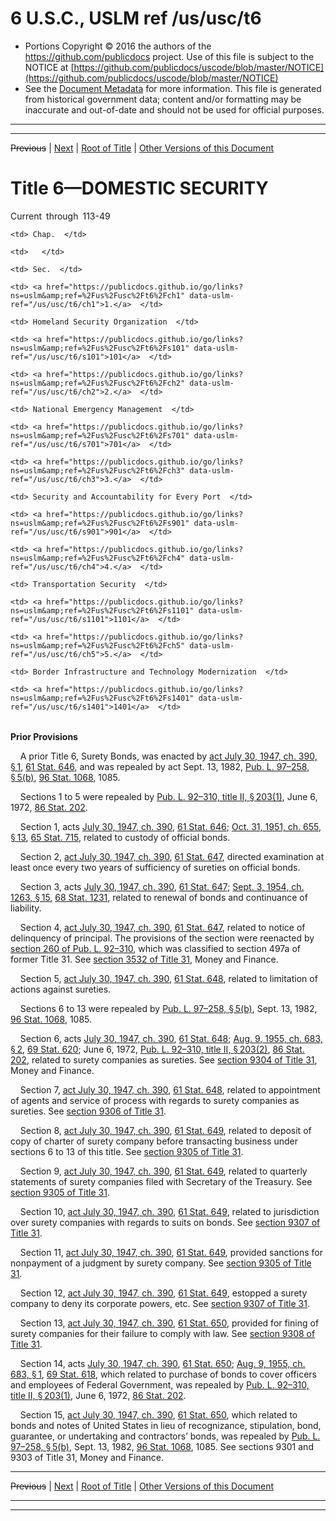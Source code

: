 ---
---

# 6 U.S.C., USLM ref /us/usc/t6

* Portions Copyright © 2016 the authors of the https://github.com/publicdocs project.
  Use of this file is subject to the NOTICE at [https://github.com/publicdocs/uscode/blob/master/NOTICE](https://github.com/publicdocs/uscode/blob/master/NOTICE)
* See the [Document Metadata](././../../..//README.md) for more information.
  This file is generated from historical government data; content and/or formatting may be inaccurate and out-of-date and should not be used for official purposes.

----------
----------

~~Previous~~ | [Next](./../../..//us/usc/t6/ch1/m__us_usc_t6_ch1.md) | [Root of Title](./../../../) | [Other Versions of this Document](https://publicdocs.github.io/go/links?ns=uslm&ref=%2Fus%2Fusc%2Ft6)

# Title 6—DOMESTIC SECURITY

Current through 113-49

<table>

  <tr>

    <td> Chap.  </td>

    <td>   </td>

    <td> Sec.  </td>

  </tr>

  <tr>

    <td> <a href="https://publicdocs.github.io/go/links?ns=uslm&amp;ref=%2Fus%2Fusc%2Ft6%2Fch1" data-uslm-ref="/us/usc/t6/ch1">1.</a>  </td>

    <td> Homeland Security Organization  </td>

    <td> <a href="https://publicdocs.github.io/go/links?ns=uslm&amp;ref=%2Fus%2Fusc%2Ft6%2Fs101" data-uslm-ref="/us/usc/t6/s101">101</a>  </td>

  </tr>

  <tr>

    <td> <a href="https://publicdocs.github.io/go/links?ns=uslm&amp;ref=%2Fus%2Fusc%2Ft6%2Fch2" data-uslm-ref="/us/usc/t6/ch2">2.</a>  </td>

    <td> National Emergency Management  </td>

    <td> <a href="https://publicdocs.github.io/go/links?ns=uslm&amp;ref=%2Fus%2Fusc%2Ft6%2Fs701" data-uslm-ref="/us/usc/t6/s701">701</a>  </td>

  </tr>

  <tr>

    <td> <a href="https://publicdocs.github.io/go/links?ns=uslm&amp;ref=%2Fus%2Fusc%2Ft6%2Fch3" data-uslm-ref="/us/usc/t6/ch3">3.</a>  </td>

    <td> Security and Accountability for Every Port  </td>

    <td> <a href="https://publicdocs.github.io/go/links?ns=uslm&amp;ref=%2Fus%2Fusc%2Ft6%2Fs901" data-uslm-ref="/us/usc/t6/s901">901</a>  </td>

  </tr>

  <tr>

    <td> <a href="https://publicdocs.github.io/go/links?ns=uslm&amp;ref=%2Fus%2Fusc%2Ft6%2Fch4" data-uslm-ref="/us/usc/t6/ch4">4.</a>  </td>

    <td> Transportation Security  </td>

    <td> <a href="https://publicdocs.github.io/go/links?ns=uslm&amp;ref=%2Fus%2Fusc%2Ft6%2Fs1101" data-uslm-ref="/us/usc/t6/s1101">1101</a>  </td>

  </tr>

  <tr>

    <td> <a href="https://publicdocs.github.io/go/links?ns=uslm&amp;ref=%2Fus%2Fusc%2Ft6%2Fch5" data-uslm-ref="/us/usc/t6/ch5">5.</a>  </td>

    <td> Border Infrastructure and Technology Modernization  </td>

    <td> <a href="https://publicdocs.github.io/go/links?ns=uslm&amp;ref=%2Fus%2Fusc%2Ft6%2Fs1401" data-uslm-ref="/us/usc/t6/s1401">1401</a>  </td>

  </tr>

</table>

 __Prior Provisions__ 

    A prior Title 6, Surety Bonds, was enacted by [act July 30, 1947, ch. 390, § 1][/us/act/1947-07-30/ch390/s1], [61 Stat. 646][/us/stat/61/646], and was repealed by act Sept. 13, 1982, [Pub. L. 97–258, § 5(b)][/us/pl/97/258/s5/b], [96 Stat. 1068][/us/stat/96/1068], 1085.

    Sections 1 to 5 were repealed by [Pub. L. 92–310, title II, § 203(1)][/us/pl/92/310/s203/1], June 6, 1972, [86 Stat. 202][/us/stat/86/202].

    Section 1, acts [July 30, 1947, ch. 390][/us/act/1947-07-30/ch390], [61 Stat. 646][/us/stat/61/646]; [Oct. 31, 1951, ch. 655, § 13][/us/act/1951-10-31/ch655/s13], [65 Stat. 715][/us/stat/65/715], related to custody of official bonds.

    Section 2, [act July 30, 1947, ch. 390][/us/act/1947-07-30/ch390], [61 Stat. 647][/us/stat/61/647], directed examination at least once every two years of sufficiency of sureties on official bonds.

    Section 3, acts [July 30, 1947, ch. 390][/us/act/1947-07-30/ch390], [61 Stat. 647][/us/stat/61/647]; [Sept. 3, 1954, ch. 1263, § 15][/us/act/1954-09-03/ch1263/s15], [68 Stat. 1231][/us/stat/68/1231], related to renewal of bonds and continuance of liability.

    Section 4, [act July 30, 1947, ch. 390][/us/act/1947-07-30/ch390], [61 Stat. 647][/us/stat/61/647], related to notice of delinquency of principal. The provisions of the section were reenacted by [section 260 of Pub. L. 92–310][/us/pl/92/310/s260], which was classified to section 497a of former Title 31. See [section 3532 of Title 31][/us/usc/t31/s3532], Money and Finance.

    Section 5, [act July 30, 1947, ch. 390][/us/act/1947-07-30/ch390], [61 Stat. 648][/us/stat/61/648], related to limitation of actions against sureties.

    Sections 6 to 13 were repealed by [Pub. L. 97–258, § 5(b)][/us/pl/97/258/s5/b], Sept. 13, 1982, [96 Stat. 1068][/us/stat/96/1068], 1085.

    Section 6, acts [July 30, 1947, ch. 390][/us/act/1947-07-30/ch390], [61 Stat. 648][/us/stat/61/648]; [Aug. 9, 1955, ch. 683, § 2][/us/act/1955-08-09/ch683/s2], [69 Stat. 620][/us/stat/69/620]; June 6, 1972, [Pub. L. 92–310, title II, § 203(2)][/us/pl/92/310/s203/2], [86 Stat. 202][/us/stat/86/202], related to surety companies as sureties. See [section 9304 of Title 31][/us/usc/t31/s9304], Money and Finance.

    Section 7, [act July 30, 1947, ch. 390][/us/act/1947-07-30/ch390], [61 Stat. 648][/us/stat/61/648], related to appointment of agents and service of process with regards to surety companies as sureties. See [section 9306 of Title 31][/us/usc/t31/s9306].

    Section 8, [act July 30, 1947, ch. 390][/us/act/1947-07-30/ch390], [61 Stat. 649][/us/stat/61/649], related to deposit of copy of charter of surety company before transacting business under sections 6 to 13 of this title. See [section 9305 of Title 31][/us/usc/t31/s9305].

    Section 9, [act July 30, 1947, ch. 390][/us/act/1947-07-30/ch390], [61 Stat. 649][/us/stat/61/649], related to quarterly statements of surety companies filed with Secretary of the Treasury. See [section 9305 of Title 31][/us/usc/t31/s9305].

    Section 10, [act July 30, 1947, ch. 390][/us/act/1947-07-30/ch390], [61 Stat. 649][/us/stat/61/649], related to jurisdiction over surety companies with regards to suits on bonds. See [section 9307 of Title 31][/us/usc/t31/s9307].

    Section 11, [act July 30, 1947, ch. 390][/us/act/1947-07-30/ch390], [61 Stat. 649][/us/stat/61/649], provided sanctions for nonpayment of a judgment by surety company. See [section 9305 of Title 31][/us/usc/t31/s9305].

    Section 12, [act July 30, 1947, ch. 390][/us/act/1947-07-30/ch390], [61 Stat. 649][/us/stat/61/649], estopped a surety company to deny its corporate powers, etc. See [section 9307 of Title 31][/us/usc/t31/s9307].

    Section 13, [act July 30, 1947, ch. 390][/us/act/1947-07-30/ch390], [61 Stat. 650][/us/stat/61/650], provided for fining of surety companies for their failure to comply with law. See [section 9308 of Title 31][/us/usc/t31/s9308].

    Section 14, acts [July 30, 1947, ch. 390][/us/act/1947-07-30/ch390], [61 Stat. 650][/us/stat/61/650]; [Aug. 9, 1955, ch. 683, § 1][/us/act/1955-08-09/ch683/s1], [69 Stat. 618][/us/stat/69/618], which related to purchase of bonds to cover officers and employees of Federal Government, was repealed by [Pub. L. 92–310, title II, § 203(1)][/us/pl/92/310/s203/1], June 6, 1972, [86 Stat. 202][/us/stat/86/202].

    Section 15, [act July 30, 1947, ch. 390][/us/act/1947-07-30/ch390], [61 Stat. 650][/us/stat/61/650], which related to bonds and notes of United States in lieu of recognizance, stipulation, bond, guarantee, or undertaking and contractors’ bonds, was repealed by [Pub. L. 97–258, § 5(b)][/us/pl/97/258/s5/b], Sept. 13, 1982, [96 Stat. 1068][/us/stat/96/1068], 1085. See sections 9301 and 9303 of Title 31, Money and Finance.

----------

~~Previous~~ | [Next](./../../..//us/usc/t6/ch1/m__us_usc_t6_ch1.md) | [Root of Title](./../../../) | [Other Versions of this Document](https://publicdocs.github.io/go/links?ns=uslm&ref=%2Fus%2Fusc%2Ft6)

----------
----------

[/us/act/1947-07-30/ch390/s1]: https://publicdocs.github.io/go/links?ns=uslm&ref=%2Fus%2Fact%2F1947-07-30%2Fch390%2Fs1
[/us/stat/61/646]: https://publicdocs.github.io/go/links?ns=uslm&ref=%2Fus%2Fstat%2F61%2F646
[/us/pl/97/258/s5/b]: https://publicdocs.github.io/go/links?ns=uslm&ref=%2Fus%2Fpl%2F97%2F258%2Fs5%2Fb
[/us/stat/96/1068]: https://publicdocs.github.io/go/links?ns=uslm&ref=%2Fus%2Fstat%2F96%2F1068
[/us/pl/92/310/s203/1]: https://publicdocs.github.io/go/links?ns=uslm&ref=%2Fus%2Fpl%2F92%2F310%2Fs203%2F1
[/us/stat/86/202]: https://publicdocs.github.io/go/links?ns=uslm&ref=%2Fus%2Fstat%2F86%2F202
[/us/act/1947-07-30/ch390]: https://publicdocs.github.io/go/links?ns=uslm&ref=%2Fus%2Fact%2F1947-07-30%2Fch390
[/us/stat/61/646]: https://publicdocs.github.io/go/links?ns=uslm&ref=%2Fus%2Fstat%2F61%2F646
[/us/act/1951-10-31/ch655/s13]: https://publicdocs.github.io/go/links?ns=uslm&ref=%2Fus%2Fact%2F1951-10-31%2Fch655%2Fs13
[/us/stat/65/715]: https://publicdocs.github.io/go/links?ns=uslm&ref=%2Fus%2Fstat%2F65%2F715
[/us/act/1947-07-30/ch390]: https://publicdocs.github.io/go/links?ns=uslm&ref=%2Fus%2Fact%2F1947-07-30%2Fch390
[/us/stat/61/647]: https://publicdocs.github.io/go/links?ns=uslm&ref=%2Fus%2Fstat%2F61%2F647
[/us/act/1947-07-30/ch390]: https://publicdocs.github.io/go/links?ns=uslm&ref=%2Fus%2Fact%2F1947-07-30%2Fch390
[/us/stat/61/647]: https://publicdocs.github.io/go/links?ns=uslm&ref=%2Fus%2Fstat%2F61%2F647
[/us/act/1954-09-03/ch1263/s15]: https://publicdocs.github.io/go/links?ns=uslm&ref=%2Fus%2Fact%2F1954-09-03%2Fch1263%2Fs15
[/us/stat/68/1231]: https://publicdocs.github.io/go/links?ns=uslm&ref=%2Fus%2Fstat%2F68%2F1231
[/us/act/1947-07-30/ch390]: https://publicdocs.github.io/go/links?ns=uslm&ref=%2Fus%2Fact%2F1947-07-30%2Fch390
[/us/stat/61/647]: https://publicdocs.github.io/go/links?ns=uslm&ref=%2Fus%2Fstat%2F61%2F647
[/us/pl/92/310/s260]: https://publicdocs.github.io/go/links?ns=uslm&ref=%2Fus%2Fpl%2F92%2F310%2Fs260
[/us/usc/t31/s3532]: https://publicdocs.github.io/go/links?ns=uslm&ref=%2Fus%2Fusc%2Ft31%2Fs3532
[/us/act/1947-07-30/ch390]: https://publicdocs.github.io/go/links?ns=uslm&ref=%2Fus%2Fact%2F1947-07-30%2Fch390
[/us/stat/61/648]: https://publicdocs.github.io/go/links?ns=uslm&ref=%2Fus%2Fstat%2F61%2F648
[/us/pl/97/258/s5/b]: https://publicdocs.github.io/go/links?ns=uslm&ref=%2Fus%2Fpl%2F97%2F258%2Fs5%2Fb
[/us/stat/96/1068]: https://publicdocs.github.io/go/links?ns=uslm&ref=%2Fus%2Fstat%2F96%2F1068
[/us/act/1947-07-30/ch390]: https://publicdocs.github.io/go/links?ns=uslm&ref=%2Fus%2Fact%2F1947-07-30%2Fch390
[/us/stat/61/648]: https://publicdocs.github.io/go/links?ns=uslm&ref=%2Fus%2Fstat%2F61%2F648
[/us/act/1955-08-09/ch683/s2]: https://publicdocs.github.io/go/links?ns=uslm&ref=%2Fus%2Fact%2F1955-08-09%2Fch683%2Fs2
[/us/stat/69/620]: https://publicdocs.github.io/go/links?ns=uslm&ref=%2Fus%2Fstat%2F69%2F620
[/us/pl/92/310/s203/2]: https://publicdocs.github.io/go/links?ns=uslm&ref=%2Fus%2Fpl%2F92%2F310%2Fs203%2F2
[/us/stat/86/202]: https://publicdocs.github.io/go/links?ns=uslm&ref=%2Fus%2Fstat%2F86%2F202
[/us/usc/t31/s9304]: https://publicdocs.github.io/go/links?ns=uslm&ref=%2Fus%2Fusc%2Ft31%2Fs9304
[/us/act/1947-07-30/ch390]: https://publicdocs.github.io/go/links?ns=uslm&ref=%2Fus%2Fact%2F1947-07-30%2Fch390
[/us/stat/61/648]: https://publicdocs.github.io/go/links?ns=uslm&ref=%2Fus%2Fstat%2F61%2F648
[/us/usc/t31/s9306]: https://publicdocs.github.io/go/links?ns=uslm&ref=%2Fus%2Fusc%2Ft31%2Fs9306
[/us/act/1947-07-30/ch390]: https://publicdocs.github.io/go/links?ns=uslm&ref=%2Fus%2Fact%2F1947-07-30%2Fch390
[/us/stat/61/649]: https://publicdocs.github.io/go/links?ns=uslm&ref=%2Fus%2Fstat%2F61%2F649
[/us/usc/t31/s9305]: https://publicdocs.github.io/go/links?ns=uslm&ref=%2Fus%2Fusc%2Ft31%2Fs9305
[/us/act/1947-07-30/ch390]: https://publicdocs.github.io/go/links?ns=uslm&ref=%2Fus%2Fact%2F1947-07-30%2Fch390
[/us/stat/61/649]: https://publicdocs.github.io/go/links?ns=uslm&ref=%2Fus%2Fstat%2F61%2F649
[/us/usc/t31/s9305]: https://publicdocs.github.io/go/links?ns=uslm&ref=%2Fus%2Fusc%2Ft31%2Fs9305
[/us/act/1947-07-30/ch390]: https://publicdocs.github.io/go/links?ns=uslm&ref=%2Fus%2Fact%2F1947-07-30%2Fch390
[/us/stat/61/649]: https://publicdocs.github.io/go/links?ns=uslm&ref=%2Fus%2Fstat%2F61%2F649
[/us/usc/t31/s9307]: https://publicdocs.github.io/go/links?ns=uslm&ref=%2Fus%2Fusc%2Ft31%2Fs9307
[/us/act/1947-07-30/ch390]: https://publicdocs.github.io/go/links?ns=uslm&ref=%2Fus%2Fact%2F1947-07-30%2Fch390
[/us/stat/61/649]: https://publicdocs.github.io/go/links?ns=uslm&ref=%2Fus%2Fstat%2F61%2F649
[/us/usc/t31/s9305]: https://publicdocs.github.io/go/links?ns=uslm&ref=%2Fus%2Fusc%2Ft31%2Fs9305
[/us/act/1947-07-30/ch390]: https://publicdocs.github.io/go/links?ns=uslm&ref=%2Fus%2Fact%2F1947-07-30%2Fch390
[/us/stat/61/649]: https://publicdocs.github.io/go/links?ns=uslm&ref=%2Fus%2Fstat%2F61%2F649
[/us/usc/t31/s9307]: https://publicdocs.github.io/go/links?ns=uslm&ref=%2Fus%2Fusc%2Ft31%2Fs9307
[/us/act/1947-07-30/ch390]: https://publicdocs.github.io/go/links?ns=uslm&ref=%2Fus%2Fact%2F1947-07-30%2Fch390
[/us/stat/61/650]: https://publicdocs.github.io/go/links?ns=uslm&ref=%2Fus%2Fstat%2F61%2F650
[/us/usc/t31/s9308]: https://publicdocs.github.io/go/links?ns=uslm&ref=%2Fus%2Fusc%2Ft31%2Fs9308
[/us/act/1947-07-30/ch390]: https://publicdocs.github.io/go/links?ns=uslm&ref=%2Fus%2Fact%2F1947-07-30%2Fch390
[/us/stat/61/650]: https://publicdocs.github.io/go/links?ns=uslm&ref=%2Fus%2Fstat%2F61%2F650
[/us/act/1955-08-09/ch683/s1]: https://publicdocs.github.io/go/links?ns=uslm&ref=%2Fus%2Fact%2F1955-08-09%2Fch683%2Fs1
[/us/stat/69/618]: https://publicdocs.github.io/go/links?ns=uslm&ref=%2Fus%2Fstat%2F69%2F618
[/us/pl/92/310/s203/1]: https://publicdocs.github.io/go/links?ns=uslm&ref=%2Fus%2Fpl%2F92%2F310%2Fs203%2F1
[/us/stat/86/202]: https://publicdocs.github.io/go/links?ns=uslm&ref=%2Fus%2Fstat%2F86%2F202
[/us/act/1947-07-30/ch390]: https://publicdocs.github.io/go/links?ns=uslm&ref=%2Fus%2Fact%2F1947-07-30%2Fch390
[/us/stat/61/650]: https://publicdocs.github.io/go/links?ns=uslm&ref=%2Fus%2Fstat%2F61%2F650
[/us/pl/97/258/s5/b]: https://publicdocs.github.io/go/links?ns=uslm&ref=%2Fus%2Fpl%2F97%2F258%2Fs5%2Fb
[/us/stat/96/1068]: https://publicdocs.github.io/go/links?ns=uslm&ref=%2Fus%2Fstat%2F96%2F1068


